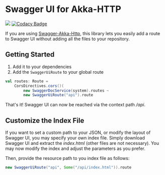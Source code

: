 # Swagger UI for Akka-HTTP
[![](https://jitpack.io/v/matfax/akka-http-swagger-ui.svg)](https://jitpack.io/#matfax/akka-http-swagger-ui)
[![Codacy Badge](https://api.codacy.com/project/badge/Grade/4a084fc73bce461b9de2cebfc38866c6)](https://www.codacy.com/app/matfax/akka-http-swagger-ui?utm_source=github.com&amp;utm_medium=referral&amp;utm_content=matfax/akka-http-swagger-ui&amp;utm_campaign=Badge_Grade)

If you are using [Swagger-Akka-Http](https://github.com/swagger-akka-http/swagger-akka-http), this library lets you easily add a route to Swagger UI without adding all the files to your repository.

## Getting Started

1. Add it to your dependencies
2. Add the ``SwaggerUiRoute`` to your global route

```Scala
val routes: Route =
    CorsDirectives.cors()(
        new SwaggerDocService(system).routes ~
        new SwaggerUiRoute("api").route
```

That's it! Swagger UI can now be reached via the context path */api*.

## Customize the Index File

If you want to set a custom path to your JSON, or modify the layout of Swagger UI, you may specify your own index file.
Simply download Swagger UI and extract the *index.html* (other files are not necessary). You may now modify the index and adjust the parameters as you prefer.

Then, provide the resource path to you index file as follows:

```Scala
new SwaggerUiRoute("api", Some("/api/index.html")).route
```
